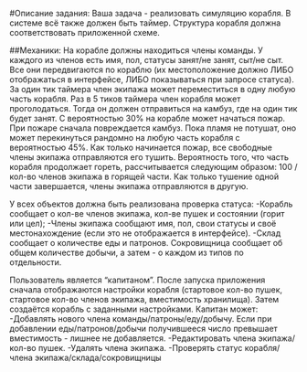 #Описание задания:
Ваша задача - реализовать симуляцию корабля. В системе всё также должен быть таймер. Структура корабля должна соответствовать приложенной схеме.

##Механики:
На корабле должны находиться члены команды. У каждого из членов есть имя, пол, статусы занят/не занят, сыт/не сыт. Все они передвигаются по кораблю (их местоположение должно ЛИБО отображаться в интерфейсе, ЛИБО показываться при запросе статуса). За один тик таймера член экипажа может переместиться в одну любую часть корабля. 
Раз в 5 тиков таймера член корабля может проголодаться. Тогда он должен отправиться на камбуз, где на один тик будет занят. 
С вероятностью 30% на корабле может начаться пожар. При пожаре сначала повреждается камбуз. Пока пламя не потушат, оно может перекинуться рандомно на любую часть корабля с вероятностью 45%. Как только начинается пожар, все свободные члены экипажа отправляются его тушить. Вероятность того, что часть корабля продолжает гореть, рассчитывается следующим образом: 100 / кол-во членов экипажа в горящей части. Как только тушение одной части завершается, члены экипажа отправляются в другую.

У всех объектов должна быть реализована проверка статуса:
  -Корабль сообщает о кол-ве членов экипажа, кол-ве пушек и состоянии (горит или цел);
  -Члены экипажа сообщают имя, пол, свои статусы и своё местонахождение (если это не отображается в интерфейсе).
  -Склад сообщает о количестве еды и патронов. Сокровищница сообщает об общем количестве добычи, а затем - о каждом из типов по отдельности.

Пользователь является “капитаном”. После запуска приложения сначала отображаются настройки корабля (стартовое кол-во пушек, стартовое кол-во членов экипажа, вместимость хранилища). Затем создаётся корабль с заданными настройками. Капитан может:
  -Добавлять нового члена команды/патроны/еду/добычу. Если при добавлении еды/патронов/добычи получившееся число превышает вместимость - лишнее не добавляется.
  -Редактировать члена экипажа/кол-во пушек.
  -Удалять члена экипажа.
  -Проверять статус корабля/члена экипажа/склада/сокровищницы
